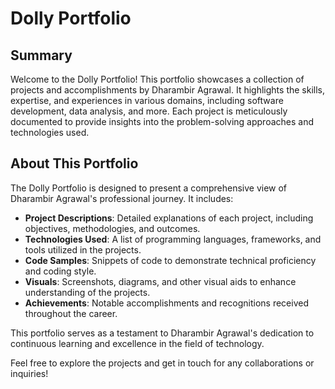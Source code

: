 # Dolly Portfolio

## Summary

Welcome to the Dolly Portfolio! This portfolio showcases a collection of projects and accomplishments by Dharambir Agrawal. It highlights the skills, expertise, and experiences in various domains, including software development, data analysis, and more. Each project is meticulously documented to provide insights into the problem-solving approaches and technologies used.

## About This Portfolio

The Dolly Portfolio is designed to present a comprehensive view of Dharambir Agrawal's professional journey. It includes:

- **Project Descriptions**: Detailed explanations of each project, including objectives, methodologies, and outcomes.
- **Technologies Used**: A list of programming languages, frameworks, and tools utilized in the projects.
- **Code Samples**: Snippets of code to demonstrate technical proficiency and coding style.
- **Visuals**: Screenshots, diagrams, and other visual aids to enhance understanding of the projects.
- **Achievements**: Notable accomplishments and recognitions received throughout the career.

This portfolio serves as a testament to Dharambir Agrawal's dedication to continuous learning and excellence in the field of technology.

Feel free to explore the projects and get in touch for any collaborations or inquiries!

